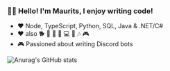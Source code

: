 ### 🧑‍💻 **Hello! I'm Maurits, I enjoy writing code!**

- ❤️ Node, TypeScript, Python, SQL, Java & .NET/C#
- ❤️ also 🐕 🍺 🎲 🏃‍ 💻 🎹 🎶 🎮
- 🎮 Passioned about writing Discord bots

![Anurag's GitHub stats](https://github-readme-stats.vercel.app/api?username=MauritsArissen&show_icons=true&theme=tokyonight)
